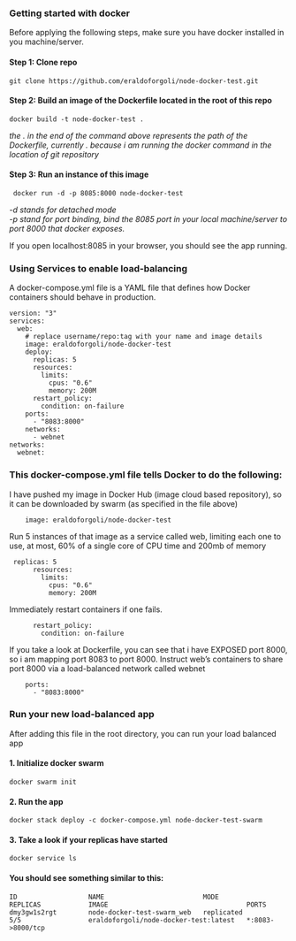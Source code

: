 
### Getting started with docker
Before applying the following steps, make sure you have docker installed in you machine/server.

#### Step 1: Clone repo
``` git clone https://github.com/eraldoforgoli/node-docker-test.git ```

#### Step 2: Build an image of the Dockerfile located in the root of this repo
```docker build -t node-docker-test . ```  

*the . in the end of the command above represents the path of the Dockerfile, currently . because i am running the docker 
command in the location of git repository*  

#### Step 3: Run an instance of this image
``` docker run -d -p 8085:8000 node-docker-test```  

*-d stands for detached mode  
-p stand for port binding, bind the 8085 port in your local machine/server to port 8000 that docker exposes.* 

If you open localhost:8085 in your browser, you should see the app running.

### Using Services to enable load-balancing  

A docker-compose.yml file is a YAML file that defines how Docker containers should behave in production.
```
version: "3"
services:
  web:
    # replace username/repo:tag with your name and image details
    image: eraldoforgoli/node-docker-test
    deploy:
      replicas: 5
      resources:
        limits:
          cpus: "0.6"
          memory: 200M
      restart_policy:
        condition: on-failure
    ports:
      - "8083:8000"
    networks:
      - webnet
networks:
  webnet:

```
### This docker-compose.yml file tells Docker to do the following:

I have pushed my image in Docker Hub (image cloud based repository), so it can be downloaded by swarm (as specified in the file above)

```
    image: eraldoforgoli/node-docker-test
```

Run 5 instances of that image as a service called web, limiting each one to use, at most, 60% of a single core of CPU time and 200mb of memory
```
 replicas: 5
      resources:
        limits:
          cpus: "0.6"
          memory: 200M
```

Immediately restart containers if one fails.
```
      restart_policy:
        condition: on-failure
```

If you take a look at Dockerfile, you can see that i have EXPOSED port 8000, so i am mapping port 8083 to port 8000.
Instruct web’s containers to share port 8000 via a load-balanced network called webnet
```
    ports:
      - "8083:8000"
```

### Run your new load-balanced app

After adding this file in the root directory, you can run your load balanced app

#### 1. Initialize docker swarm

```
docker swarm init
```
#### 2. Run the app
```
docker stack deploy -c docker-compose.yml node-docker-test-swarm

```
#### 3. Take a look if your replicas have started
```
docker service ls
```
#### You should see something similar to this:
```
ID                  NAME                         MODE                REPLICAS            IMAGE                                   PORTS
dmy3gw1s2rgt        node-docker-test-swarm_web   replicated          5/5                 eraldoforgoli/node-docker-test:latest   *:8083->8000/tcp

```
